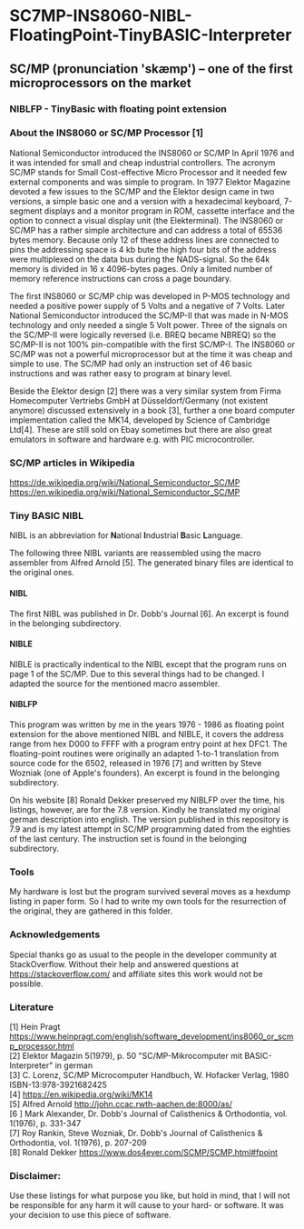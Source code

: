 # SC7MP-INS8060-NIBL-FloatingPoint-TinyBASIC-Interpreter

## SC/MP (pronunciation 'skæmp') – one of the first microprocessors on the market

### NIBLFP - TinyBasic with floating point extension

### About the INS8060 or SC/MP Processor [1]
National Semiconductor introduced the INS8060 or SC/MP In April 1976 and it was intended for small and cheap industrial controllers. The acronym SC/MP stands for Small Cost-effective Micro Processor and it needed few external components and was simple to program. In 1977 Elektor Magazine devoted a few issues to the SC/MP and the Elektor design came in two versions, a simple basic one and a version with a hexadecimal keyboard, 7-segment displays and a monitor program in ROM, cassette interface and the option to connect a visual display unit (the Elekterminal). The INS8060 or SC/MP has a rather simple architecture and can address a total of 65536 bytes memory. Because only 12 of these address lines are connected to pins the addressing space is 4 kb bute the high four bits of the address were multiplexed on the data bus during the NADS-signal. So the 64k memory is divided in 16 x 4096-bytes pages. Only a limited number of memory reference instructions can cross a page boundary.

The first INS8060 or SC/MP chip was developed in P-MOS technology and needed a positive power supply of 5 Volts and a negative of 7 Volts. Later National Semiconductor introduced the SC/MP-II that was made in N-MOS technology and only needed a single 5 Volt power. Three of the signals on the SC/MP-II were logically reversed (i.e. BREQ became NBREQ) so the SC/MP-II is not 100% pin-compatible with the first SC/MP-I. The INS8060 or SC/MP was not a powerful microprocessor but at the time it was cheap and simple to use. The SC/MP had only an instruction set of 46 basic instructions and was rather easy to program at binary level.

Beside the Elektor design [2] there was a very similar system from Firma Homecomputer Vertriebs GmbH at Düsseldorf/Germany (not existent anymore) discussed extensively in a book [3], further a one board computer implementation called the MK14, developed by Science of Cambridge Ltd[4]. These are still sold on Ebay sometimes but there are also great emulators in software and hardware e.g. with PIC microcontroller.

### SC/MP articles in Wikipedia
<https://de.wikipedia.org/wiki/National_Semiconductor_SC/MP>
<https://en.wikipedia.org/wiki/National_Semiconductor_SC/MP>

### Tiny BASIC NIBL

NIBL is an abbreviation for **N**ational **I**ndustrial **B**asic **L**anguage.

The following three NIBL variants are reassembled using the macro assembler from Alfred Arnold [5]. The generated binary files are identical to the original ones.

#### NIBL
The first NIBL was published in Dr. Dobb's Journal [6]. An excerpt is found in the belonging subdirectory.

#### NIBLE
NIBLE is practically indentical to the NIBL except that the program runs on page 1 of the SC/MP. Due to this several things had to be changed. I adapted the source for the mentioned macro assembler.

#### NIBLFP
This program was written by me in the years 1976 - 1986 as floating point extension for the above mentioned NIBL and NIBLE, it covers the address range from hex D000 to FFFF with a program entry point at hex DFC1. The floating-point routines were originally an adapted 1-to-1 translation from source code for the 6502, released in 1976 [7] and written by Steve Wozniak (one of Apple's founders). An excerpt is found in the belonging subdirectory.

On his website [8] Ronald Dekker preserved my NIBLFP over the time, his listings, however, are for the 7.8 version. Kindly he translated my original german description into english. The version published in this repository is 7.9 and is my latest attempt in SC/MP programming dated from the eighties of the last century. The instruction set is found in the belonging subdirectory.

### Tools
My hardware is lost but the program survived several moves as a hexdump listing in paper form. So I had to write my own tools for the resurrection of the original, they are gathered in this folder.

### Acknowledgements
Special thanks go as usual to the people in the developer community at StackOverflow. Without their help and answered questions at <https://stackoverflow.com/> and affiliate sites this work would not be possible.

### Literature

[1] Hein Pragt <https://www.heinpragt.com/english/software_development/ins8060_or_scmp_processor.html></br>
[2] Elektor Magazin 5(1979), p. 50 "SC/MP-Mikrocomputer mit BASIC-Interpreter" in german</br>
[3] C. Lorenz, SC/MP Microcomputer Handbuch, W. Hofacker Verlag, 1980 ISBN-13:978-3921682425</br>
[4] <https://en.wikipedia.org/wiki/MK14></br>
[5] Alfred Arnold <http://john.ccac.rwth-aachen.de:8000/as/></br>
[6 ] Mark Alexander, Dr. Dobb's Journal of Calisthenics & Orthodontia, vol. 1(1976), p. 331-347</br>
[7] Roy Rankin, Steve Wozniak, Dr. Dobb's Journal of Calisthenics & Orthodontia, vol. 1(1976), p. 207-209</br>
[8] Ronald Dekker <https://www.dos4ever.com/SCMP/SCMP.html#fpoint></br>

### Disclaimer:
Use these listings for what purpose you like, but hold in mind, that I will not be responsible for any harm it will cause to your hard- or software. It was your decision to use this piece of software.
